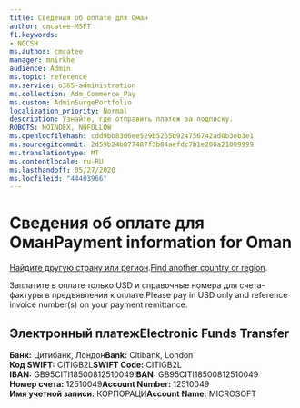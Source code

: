 ```yaml
---
title: Сведения об оплате для Оман
author: cmcatee-MSFT
f1.keywords:
- NOCSH
ms.author: cmcatee
manager: mnirkhe
audience: Admin
ms.topic: reference
ms.service: o365-administration
ms.collection: Adm_Commerce_Pay
ms.custom: AdminSurgePortfolio
localization_priority: Normal
description: Узнайте, где отправить платеж за подписку.
ROBOTS: NOINDEX, NOFOLLOW
ms.openlocfilehash: cdd9bb83d6ee529b5265b924756742ad0b3eb3e1
ms.sourcegitcommit: 2d59b24b877487f3b84aefdc7b1e200a21009999
ms.translationtype: MT
ms.contentlocale: ru-RU
ms.lasthandoff: 05/27/2020
ms.locfileid: "44403966"
---
```

# <a name="payment-information-for-oman"></a><span data-ttu-id="554ba-103">Сведения об оплате для Оман</span><span class="sxs-lookup"><span data-stu-id="554ba-103">Payment information for Oman</span></span>

<span data-ttu-id="554ba-104">[Найдите другую страну или регион](../billing-and-payments/pay-for-your-subscription.md).</span><span class="sxs-lookup"><span data-stu-id="554ba-104">[Find another country or region](../billing-and-payments/pay-for-your-subscription.md).</span></span>

<span data-ttu-id="554ba-105">Заплатите в оплате только USD и справочные номера для счета-фактуры в предъявлении к оплате.</span><span class="sxs-lookup"><span data-stu-id="554ba-105">Please pay in USD only and reference invoice number(s) on your payment remittance.</span></span>

## <a name="electronic-funds-transfer"></a><span data-ttu-id="554ba-106">Электронный платеж</span><span class="sxs-lookup"><span data-stu-id="554ba-106">Electronic Funds Transfer</span></span>

<span data-ttu-id="554ba-107">**Банк:** Цитибанк, Лондон</span><span class="sxs-lookup"><span data-stu-id="554ba-107">**Bank:** Citibank, London</span></span>  
<span data-ttu-id="554ba-108">**Код SWIFT:** CITIGB2L</span><span class="sxs-lookup"><span data-stu-id="554ba-108">**SWIFT Code:** CITIGB2L</span></span>  
<span data-ttu-id="554ba-109">**IBAN:** GB95CITI18500812510049</span><span class="sxs-lookup"><span data-stu-id="554ba-109">**IBAN:** GB95CITI18500812510049</span></span>  
<span data-ttu-id="554ba-110">**Номер счета:** 12510049</span><span class="sxs-lookup"><span data-stu-id="554ba-110">**Account Number:** 12510049</span></span>  
<span data-ttu-id="554ba-111">**Имя учетной записи:** КОРПОРАЦИ</span><span class="sxs-lookup"><span data-stu-id="554ba-111">**Account Name:** MICROSOFT</span></span>  
